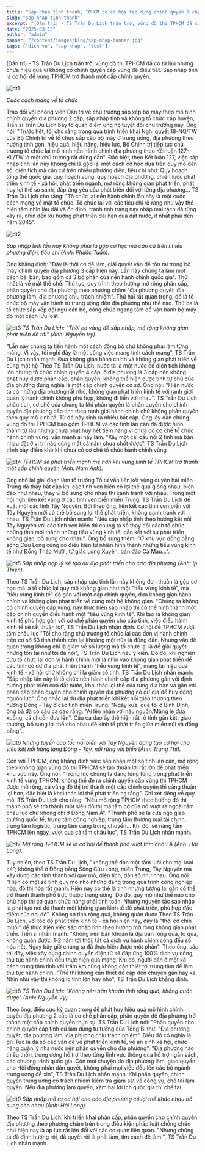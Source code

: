 ```yaml
---
title: "Sáp nhập tỉnh thành, TPHCM có cơ hội tạo dựng chính quyền ở cấp vùng?"
slug: "sap-nhap-tinh-thanh"
excerpt: "(Dân trí) - TS Trần Du Lịch trăn trở, vùng đô thị TPHCM đã có từ lâu nhưng chưa hiệu quả"
date: "2025-03-15"
author: "admin"
banner: "/content/images/blog/sap-nhap-banner.jpg"
tags: ["dich vu", "sap nhap", "test"]
---
```


(Dân trí) - TS Trần Du Lịch trăn trở, vùng đô thị TPHCM đã có từ lâu nhưng chưa hiệu quả vì không có chính quyền cấp vùng để điều tiết. Sáp nhập tỉnh là cơ hội để vùng TPHCM trở thành một cấp chính quyền.

![dt1](content/images/blog/sap-nhap1.webp)

_Cuộc cách mạng về tổ chức_ 

Trao đổi với phóng viên Dân trí về chủ trương sắp xếp bộ máy theo mô hình chính quyền địa phương 2 cấp, sáp nhập tỉnh và không tổ chức cấp huyện, Tiến sĩ Trần Du Lịch bày tỏ quan điểm ủng hộ tuyệt đối chủ trương này.
Ông nói: "Trước hết, tôi cho rằng trong quá trình triển khai Nghị quyết 18-NQ/TW của Bộ Chính trị về tổ chức sắp xếp bộ máy ở trung ương, địa phương theo hướng tinh gọn, hiệu quả, hiệu năng, hiệu lực, Bộ Chính trị tiếp tục chủ trương tổ chức lại mô hình nền hành chính địa phương theo Kết luận 127-KL/TW là một chủ trương rất đúng đắn".
Đặc biệt, theo Kết luận 127, việc sáp nhập tỉnh lần này không chỉ là gộp lại một cách cơ học dựa trên quy mô dân số, diện tích mà căn cứ trên nhiều phương diện, tiêu chí như: Quy hoạch tổng thể quốc gia, quy hoạch vùng, quy hoạch địa phương, chiến lược phát triển kinh tế - xã hội, phát triển ngành, mở rộng không gian phát triển, phát huy lợi thế so sánh, đáp ứng yêu cầu phát triển đối với từng địa phương...
TS Trần Du Lịch cho rằng: "Tổ chức lại nền hành chính lần này là một cuộc cách mạng về mặt tổ chức. Tổ chức lại với các tiêu chí rõ ràng như vậy thể hiện tầm nhìn lâu dài và ổn định, tránh tình trạng nay nhập mai tách đã từng xảy ra, nhìn đến xu hướng phát triển dài hạn của đất nước, ít nhất phải đến năm 2045". 

![dt2](content/images/blog/sap-nhap2.webp)

_Sáp nhập tỉnh lần này không phải là gộp cơ học mà căn cứ trên nhiều phương diện, tiêu chí (Ảnh: Phước Tuần)._ 

Ông khẳng định: "Đây là thời cơ để làm, giải quyết vấn đề tồn tại trong bộ máy chính quyền địa phương 3 cấp hiện nay. Lần này chúng ta làm một cách bài bản, bao gồm cả 3 bộ phận của nền hành chính quốc gia".
Thứ nhất là về mặt thể chế. Thủ tục, quy trình theo hướng mở rộng phân cấp, phân quyền cho địa phương theo phương châm "địa phương quyết, địa phương làm, địa phương chịu trách nhiệm".
Thứ hai rất quan trọng, đó là tổ chức bộ máy vận hành từ trung ương đến địa phương như thế nào.
Thứ ba là tổ chức sắp xếp đội ngũ cán bộ, công chức ngang tầm để vận hành bộ máy đó một cách lưu loát. <br>

![dt3](content/images/blog/sap-nhap3.webp)
_TS Trần Du Lịch: "Thời cơ vàng để sáp nhập, mở rộng không gian phát triển đã tới" (Ảnh: Nguyễn Vy)._ <br>

"Lần này chúng ta tiến hành một cách đồng bộ chứ không phải làm từng mảng. Vì vậy, tôi nghĩ đây là một công việc mang tính cách mạng", TS Trần Du Lịch nhấn mạnh.
Đưa không gian hành chính và không gian phát triển về cùng một hệ
Theo TS Trần Du Lịch, nước ta là một nước có diện tích không lớn nhưng tổ chức chính quyền 4 cấp, ở địa phương là 3 cấp nên không phát huy được phân cấp, phân quyền; không thể hiện được tính tự chủ của địa phương đúng nghĩa là một cấp chính quyền cơ sở.
Ông nói: "Hiện nước ta có những địa phương rất nhỏ, không gian phát triển kinh tế với ranh giới quản lý hành chính không phù hợp, không đi liền với nhau".
TS Trần Du Lịch phân tích, cơ chế của chúng ta khi phân quyền là phân quyền cho chính quyền địa phương cấp tỉnh theo ranh giới hành chính chứ không phân quyền theo quy mô kinh tế. Từ đó nảy sinh ra nhiều bất cập.
Ông lấy dẫn chứng vùng đô thị TPHCM bao gồm TPHCM và các tỉnh lân cận đã được hình thành từ lâu nhưng chưa phát huy hết tiềm năng vì chưa có cơ chế tổ chức hành chính vùng, vẫn mạnh ai nấy làm.
"Xây một cái cầu nối 2 tỉnh mà bàn nhau đặt ở vị trí nào cũng mất cả năm chưa chốt được", TS Trần Du Lịch trình bày điểm khó khi chưa có cơ chế tổ chức hành chính vùng. <br>

![dt4](content/images/blog/sap-nhap4.webp)
_TPHCM sẽ phát triển mạnh mẽ hơn khi vùng kinh tế TPHCM trở thành một cấp chính quyền (Ảnh: Nam Anh)._ <br>

Ông nhớ lại giai đoạn làm tổ trưởng Tổ tư vấn liên kết vùng duyên hải miền Trung đã thấy bất cập khi các tỉnh ven biển có lợi thế quá giống nhau, biển đảo như nhau, thay vì bổ sung cho nhau thì cạnh tranh với nhau.
Trong một hội nghị liên kết vùng ở các tỉnh ven biển miền Trung, TS Trần Du Lịch đề xuất mời các tỉnh Tây Nguyên. Bởi theo ông, liên kết các tỉnh ven biển với Tây Nguyên mới có thể bổ sung lợi thế phát triển, không cạnh tranh với nhau.
TS Trần Du Lịch nhấn mạnh: "Nếu sáp nhập tỉnh theo hướng kết nối Tây Nguyên với các tỉnh ven biển thì chúng ta sẽ thay đổi cách tổ chức những tỉnh mới thành những tiểu vùng kinh tế, gắn kết với sự phát triển không gian, bổ sung cho nhau".
Ông bổ sung thêm: "Ở khu vực đồng bằng sông Cửu Long cũng có điều kiện tự nhiên hình thành những tiểu vùng kinh tế như Đồng Tháp Mười, tứ giác Long Xuyên, bán đảo Cà Mau...".

![dt5](content/images/blog/sap-nhap5.webp)
_Sáp nhập hợp lý sẽ tạo dư địa phát triển cho các địa phương (Ảnh: Ip Thiên)._ <br/>

Theo TS Trần Du Lịch, sáp nhập các tỉnh lần này không đơn thuần là gộp cơ học mà là tổ chức lại quy mô không gian như một "tiểu vùng kinh tế", mà "tiểu vùng kinh tế" đó gắn với một cấp chính quyền, đưa không gian hành chính và không gian phát triển về cùng một hệ không gian.
"Chúng ta không có chính quyền cấp vùng, nay thực hiện sáp nhập thì có thể hình thành một cấp chính quyền điều hành một "tiểu vùng kinh tế". Khi tạo ra không gian kinh tế phù hợp gắn với cơ chế phân quyền cho cấp tỉnh, việc điều hành kinh tế sẽ rất thuận lợi", TS Trần Du Lịch nhận định.
Cơ hội để TPHCM vượt tầm châu lục
"Tôi cho rằng chủ trương tổ chức lại các đơn vị hành chính trên cơ sở 63 tỉnh thành còn lại khoảng một nửa là đúng đắn. Nhưng vấn đề quan trọng không chỉ là giảm về số lượng mà tổ chức lại là để giải quyết những tồn tại như tôi đã nói", TS Trần Du Lịch nêu ý kiến.
Do đó, khi nghiên cứu tổ chức lại đơn vị hành chính mới là nhìn vào không gian phát triển để các tỉnh có dư địa phát triển thành "tiểu vùng kinh tế", mang lại hiệu quả kinh tế - xã hội chứ không chỉ là giảm số tỉnh.
TS Trần Du Lịch nhấn mạnh: "Sáp nhập lần này là tổ chức nền hành chính cấp địa phương gắn với định hướng phát triển của đất nước, khai thác lợi thế của từng địa bàn và gắn với phân cấp phân quyền cho chính quyền địa phương có dư địa để huy động nguồn lực".
Ông nhắc lại dư địa phát triển khi kết nối giao thương theo hướng Đông - Tây ở các tỉnh miền Trung: "Ngày xưa, quê tôi ở Bình Định, ông bà đã có câu ca dao rằng: "Ai lên nhắn với nậu nguồn/Măng le đưa xuống, cá chuồn đưa lên". Câu ca dao ấy thể hiện rất rõ tính gắn kết, giao thương, bổ sung lợi thế cho nhau để kinh tế phát triển giữa miền núi và đồng bằng".

![dt6](content/images/blog/sap-nhap6.webp)
_Những tuyến cao tốc nối biển với Tây Nguyên đang tạo cơ hội cho việc kết nối hàng lang Đông - Tây, nối rừng với biển (Ảnh: Trung Thi)._ <br/>

Còn với TPHCM, ông khẳng định việc sáp nhập một số tỉnh lân cận, mở rộng theo không gian vùng đô thị TPHCM sẽ tạo thuận lợi rất lớn để phát triển khu vực này.
Ông nói: "Trong lúc chúng ta đang lúng túng trong phát triển kinh tế vùng TPHCM, không thể đẻ ra chính quyền cấp vùng thì TPHCM được mở rộng, cả vùng đô thị trở thành một cấp chính quyền thì càng thuận lợi hơn, đặc biệt là khai thác lợi thế phát triển hạ tầng".
Chỉ xét riêng về quy mô, TS Trần Du Lịch cho rằng: "Nếu mở rộng TPHCM theo hướng đó thì thành phố sẽ trở thành một siêu đô thị mà tầm cỡ của nó vượt ra ngoài tầm châu lục chứ không chỉ ở Đông Nam Á".
"Thành phố sẽ là cửa ngõ giao thương quốc tế, trung tâm công nghiệp, trung tâm thương mại tài chính, trung tâm logistic, trung tâm cảng trung chuyển... Khi đó, sẽ nâng tầm TPHCM lên ngay, vượt qua cả tầm châu lục", TS Trần Du Lịch nhấn mạnh.

![dt7](content/images/blog/sap-nhap7.webp)
_Mở rộng TPHCM sẽ là cơ hội để thành phố vượt tầm châu Á (Ảnh: Hải Long)._ <br/>

Tuy nhiên, theo TS Trần Du Lịch, "không thể đan một tấm lưới cho mọi loại cá"; không thể ở Đồng bằng Sông Cửu Long, miền Trung, Tây Nguyên mà xây dựng các tỉnh thành với quy mô, diện tích, dân số như nhau.
Ông nói: "Hiện có một số tỉnh quy mô nhỏ nhưng đang trong quá trình công nghiệp hóa, đô thị hóa rất mạnh. Hiện nay có thể là tỉnh nhưng tương lai gần có thể trở thành thành phố trực thuộc trung ương. Do đó, quy mô như thế nào cho phù hợp thì cơ quan chức năng phải tính toán. Nhưng nguyên tắc sáp nhập là phải tạo nơi đó thành một không gian kinh tế để phát triển, phù hợp đặc điểm của nơi đó".
Không sợ tỉnh rộng quá, không quản được
Theo TS Trần Du Lịch, với tốc độ phát triển kinh tế - xã hội hiện nay, đây là "thời cơ chín muồi" để thực hiện việc sáp nhập tỉnh theo hướng mở rộng không gian phát triển.
Tiến sĩ nhấn mạnh: "Không nên băn khoăn là địa bàn rộng quá, to quá, không quản được. 1-2 năm tới thôi, tất cả dịch vụ hành chính công đều số hóa hết. Ngay bây giờ chúng ta đã thực hiện được một phần".
Theo ông, sắp tới đây, việc xây dựng chính quyền điện tử sẽ đáp ứng 100% dịch vụ công, thủ tục hành chính đều thực hiện qua mạng. Khi đó, người dân ở một xã cách trung tâm tỉnh vài trăm km cũng không cần thiết tới trung tâm để làm thủ tục hành chính.
"Thế thì không cần thiết đề cập đến chuyện gần hay xa. Nhìn như vậy thì không lo tỉnh lớn hay nhỏ", TS Trần Du Lịch khẳng định.<br>

![dt8](content/images/blog/sap-nhap8.webp)
_TS Trần Du Lịch: "Không nên băn khoăn tỉnh rộng quá, không quản được" (Ảnh: Nguyễn Vy)._ <br>

Theo ông, điều cực kỳ quan trọng để phát huy hiệu quả mô hình chính quyền địa phương 2 cấp là cơ chế phân cấp, phân quyền để địa phương trở thành một cấp chính quyền thực sự.
TS Trần Du Lịch nói: "Phân quyền cho chính quyền cấp tỉnh cứ làm đúng tư tưởng của Tổng Bí thư: "Địa phương quyết, địa phương làm, địa phương chịu trách nhiệm". Điều đó có nghĩa là gì? Tức là đa số các vấn đề về phát triển kinh tế, về an sinh xã hội, chức năng quản lý nhà nước nên phân quyền cho địa phương".
"Địa phương nào thiếu thốn, trung ương hỗ trợ theo từng lĩnh vực thông qua hỗ trợ ngân sách, các chương trình quốc gia. Còn mọi chuyện do địa phương làm, giao quyền cho Hội đồng nhân dân quyết, không phải mọi việc đều lên các bộ ngành trung ương để xin", TS Trần Du Lịch nhấn mạnh.
Khi phân quyền, chính quyền trung ương có trách nhiệm kiểm tra giám sát về công vụ, chế tài lạm quyền. Nếu địa phương lạm quyền, xâm hại lợi ích quốc gia thì chế tài. <br>

![dt9](content/images/blog/sap-nhap9.webp)
_Sáp nhập mở ra cơ hội cho các địa phương có lợi thế khác nhau bổ sung cho nhau (Ảnh: Hải Long)._ <br>

Theo TS Trần Du Lịch, khi triển khai phân cấp, phân quyền cho chính quyền địa phương theo phương châm trên trong điều kiện pháp luật chồng chéo như hiện nay là áp lực rất lớn đối với các cơ quan liên quan.
"Nhưng chúng ta đã định hướng rồi, đã quyết rồi là phải làm, tìm cách để làm!", TS Trần Du Lịch nhấn mạnh.

